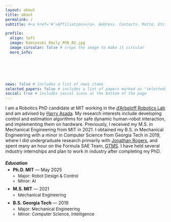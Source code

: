 ```yaml
---
layout: about
title: about
permalink: /
subtitle: #<a href='#'>Affiliations</a>. Address. Contacts. Motto. Etc.

profile:
  align: left
  image: Kamienski_Emily_PhD_02.jpg
  image_circular: false # crops the image to make it circular
  more_info: 
     





news: false # includes a list of news items
selected_papers: false # includes a list of papers marked as "selected={true}"
social: true # includes social icons at the bottom of the page
---
```




I am a Robotics PhD candidate at MIT working in the <a href='https://darbelofflab.mit.edu/'>d’Arbeloff Robotics Lab</a> and am advised by <a href='https://meche.mit.edu/people/faculty/asada%40mit.edu'> Harry Asada</a>. My research interests include developing control and estimation algorithms for safe dynamic human-robot interaction, and implementing them on hardware. Previously, I received my M.S. in Mechanical Engineering from MIT in 2021. I obtained my B.S. in Mechanical Engineering with a minor in Computer Science from Georgia Tech in 2019, where I did undergraduate research primarily with <a href='https://ae.gatech.edu/directory/person/jonathan-rogers'>Jonathan Rogers</a>, and spent many an hour on the Formula SAE Team, <a href='https://www.gtms.gatech.edu/.'> GTMS</a>. I have held several industry internships and plan to work in industry after completing my PhD. 

<style>
/* Keep the heading tight to the list */
.edu-block h5 { margin-bottom: 0.25rem; }

/* Remove gap between the degree line and its bullets */
.edu-block .course {
  margin: 0 0 0.15rem 0;   /* tiny space below the degree line */
  line-height: 1.2;        /* slightly tighter text */
}
.edu-block .details {
  margin: 0;               /* kill default top margin on nested UL */
  padding-left: 1rem;      /* modest indent for bullets */
}

/* Optional: tighten spacing between degree entries */
.edu-block .ul-edu { margin-top: 0; }
.edu-block .ul-edu > li { margin-bottom: 0.5rem; } /* adjust smaller/larger as you like */

/* (Optional) make the inner bullet text slightly smaller so hierarchy is clear */
.edu-block .details li { margin: 0; font-size: 0.95em; }
</style>

<div class="edu-social">

  <div class="edu-block">
    <h5>Education</h5>
    <ul class="ul-edu fa-ul">
      <li>
        <span class="fa-li"><i class="fas fa-graduation-cap"></i></span>
        <div class="description">
          <p class="course"><strong>Ph.D. MIT</strong> — May 2025</p>
          <ul class="details">
            <li>Major: Robot Design & Control</li>
            <li>Minor: AI</li>
          </ul>
        </div>
      </li>
      <li>
        <span class="fa-li"><i class="fas fa-graduation-cap"></i></span>
        <div class="description">
          <p class="course"><strong>M.S. MIT</strong> — 2021</p>
          <ul class="details">
            <li>Mechanical Engineering</li>
          </ul>
        </div>
      </li>
      <li>
        <span class="fa-li"><i class="fas fa-graduation-cap"></i></span>
        <div class="description">
          <p class="course"><strong>B.S. Georgia Tech</strong> — 2019</p>
          <ul class="details">
            <li>Major: Mechanical Engineering</li>
            <li>Minor: Computer Science, Intelligence</li>
          </ul>
        </div>
      </li>
    </ul>
  </div>

</div>



<!-- In my free time I enjoy reading, long hikes, running, and board games. -->

<!-- I am very interested in working on robotics learning and control problems in the context of the medical or space industry. -->

<!-- I try to get heavily involved in my community and at MIT I have served as a mentor and treasurer of the Makerworkshop, Professional Development Officer of the Graduate Women in Robotics club, and President of the Mechanical Engineering Graduate Association of Women. Additionally, I enjoy managing projects and helping others make their project a success. I have gained experience in this through serving as a Teaching Assistant for MIT's 2.12 Intro to Robotics class for 2 semesters. -->

<!-- At Georgia Tech I worked with Prof. Jonathan Rogers as an undergraduate researcher on a robot for an arboretum that drove on a cable to monitor vegetation below, as well as a docking system for landing UAVs on moving ground vehicles. I also was on Georgia Tech’s Formula SAE team working on the controls and manufacturing sub-teams. I received the Astronaut Scholarship in 2018. -->



<!-- Write your biography here. Tell the world about yourself. Link to your favorite [subreddit](http://reddit.com). You can put a picture in, too. The code is already in, just name your picture `prof_pic.jpg` and put it in the `img/` folder.

Put your address / P.O. box / other info right below your picture. You can also disable any of these elements by editing `profile` property of the YAML header of your `_pages/about.md`. Edit `_bibliography/papers.bib` and Jekyll will render your [publications page](/al-folio/publications/) automatically.

Link to your social media connections, too. This theme is set up to use [Font Awesome icons](https://fontawesome.com/) and [Academicons](https://jpswalsh.github.io/academicons/), like the ones below. Add your Facebook, Twitter, LinkedIn, Google Scholar, or just disable all of them. -->
